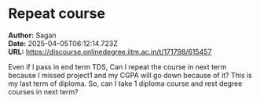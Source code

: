 # Repeat course

**Author:** Sagan  
**Date:** 2025-04-05T06:12:14.723Z  
**URL:** https://discourse.onlinedegree.iitm.ac.in/t/171798/615457

Even if I pass in end term TDS, Can I repeat the course in next term because I missed project1 and my CGPA will go down because of it?
This is my last term of diploma. So, can I take 1 diploma course and rest degree courses in next term?
